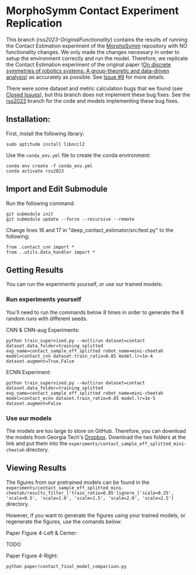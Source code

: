 # MorphoSymm Contact Experiment Replication

This branch (*rss2023-OriginalFunctionality*) contains the results of running the Contact Estimation experiment of the [MorphoSymm](https://github.com/Danfoa/MorphoSymm) repository with NO functionality changes. We only made the changes necessary in order to setup the environment correctly and run the model. Therefore, we replicate the Contact Estimation experiment  of the original paper ([On discrete symmetries of robotics systems: A group-theoretic and data-driven analysis](https://arxiv.org/abs/2302.10433)) as accurately as possible. See [Issue #9](https://github.com/Danfoa/MorphoSymm/issues/9) for more details.

There were some dataset and metric calculation bugs that we found (see [Closed Issues](https://github.com/lunarlab-gatech/MorphoSymm-Replication/issues?q=is%3Aissue+is%3Aclosed)), but this branch does not implement these bug fixes. See the [rss2023](https://github.com/lunarlab-gatech/MorphoSymm-Replication/tree/rss2023) branch for the code and models implementing these bug fixes.


## Installation:
First, install the following library:
```
sudo aptitude install libnccl2
```

Use the `conda_env.yml` file to create the conda environment:
```
conda env create -f conda_env.yml
conda activate rss2023
```

## Import and Edit Submodule
Run the following command:
```
git submodule init
git submodule update --force --recursive --remote
```

Change lines 16 and 17 in "deep_contact_estimator/src/test.py" to the following:
```
from .contact_cnn import *
from ..utils.data_handler import *
```

## Getting Results

You can run the experiments yourself, or use our trained models:

### Run experiments yourself
You'll need to run the commands below 8 times in order to generate the 8 random runs with different seeds.

CNN & CNN-aug Experiments:
```
python train_supervised.py --multirun dataset=contact dataset.data_folder=training_splitted exp_name=contact_sample_eff_splitted robot_name=mini-cheetah model=contact_cnn dataset.train_ratio=0.85 model.lr=1e-4 dataset.augment=True,False
```

ECNN Experiment:
```
python train_supervised.py --multirun dataset=contact dataset.data_folder=training_splitted exp_name=contact_sample_eff_splitted robot_name=mini-cheetah model=contact_ecnn dataset.train_ratio=0.85 model.lr=1e-5 dataset.augment=False
```

### Use our models

The models are too large to store on GitHub. Therefore, you can download the models from Georgia Tech's [Dropbox](https://www.dropbox.com/scl/fo/0vbkix9yl7mldo1orjzp9/AH9zQvmYtopHOTH54gIphMM?rlkey=t6lozelj0l8c5yxoe65t05n24&st=lxxnw48s&dl=0). Download the two folders at the link and put them into the `experiments/contact_sample_eff_splitted_mini-cheetah` directory.

## Viewing Results

The figures from our pretrained models can be found in the `experiments/contact_sample_eff_splitted_mini-cheetah/results_filter_['train_ratio=0.85']ignore_['scale=0.25', 'scale=0.5', 'scale=1.0', 'scale=1.5', 'scale=2.0', 'scale=2.5']` directory.

However, if you want to generate the figures using your trained models, or regenerate the figures, use the comands below:

Paper Figure 4-Left & Center:

TODO

Paper Figure 4-Right:
```
python paper/contact_final_model_comparison.py
```